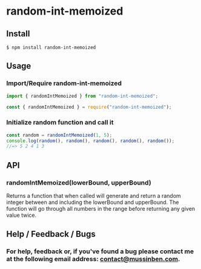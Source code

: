 # random-int-memoized

## Install

```
$ npm install random-int-memoized
```

## Usage

### Import/Require random-int-memoized

```js
import { randomIntMemoized } from "random-int-memoized";
```

```js
const { randomIntMemoized } = require("random-int-memoized");
```

### Initialize random function and call it

```js
const random = randomIntMemoized(1, 5);
console.log(random(), random(), random(), random(), random());
//=> 5 2 4 1 3
```

## API

### randomIntMemoized(lowerBound, upperBound)

Returns a function that when called will generate and return a random integer between and including the lowerBound and upperBound.
The function will go through all numbers in the range before returning any given value twice.

## Help / Feedback / Bugs

### For help, feedback or, if you've found a bug please contact me at the following email address: [contact@mussinben.com](mailto:contact@mussinben.com).

